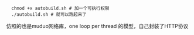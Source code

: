 <code>
  chmod +x autobuild.sh # 加一个可执行权限
  ./autobuild.sh # 就可以跑起来了
</code>

仿照的也是muduo网络库，one loop per thread 的模型，自己封装了HTTP协议
